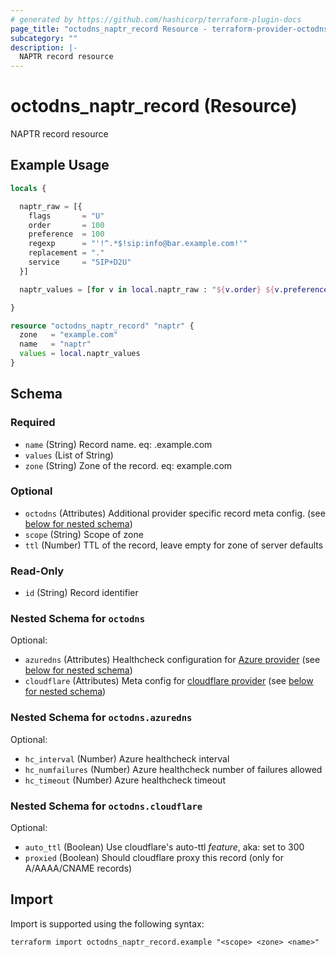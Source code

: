 ```yaml
---
# generated by https://github.com/hashicorp/terraform-plugin-docs
page_title: "octodns_naptr_record Resource - terraform-provider-octodns"
subcategory: ""
description: |-
  NAPTR record resource
---
```


# octodns_naptr_record (Resource)

NAPTR record resource

## Example Usage

```terraform
locals {

  naptr_raw = [{
    flags       = "U"
    order       = 100
    preference  = 100
    regexp      = "'!^.*$!sip:info@bar.example.com!'"
    replacement = "."
    service     = "SIP+D2U"
  }]

  naptr_values = [for v in local.naptr_raw : "${v.order} ${v.preference} ${v.flags} ${v.service} ${v.regexp} ${v.replacement}"]

}

resource "octodns_naptr_record" "naptr" {
  zone   = "example.com"
  name   = "naptr"
  values = local.naptr_values
}
```

<!-- schema generated by tfplugindocs -->
## Schema

### Required

- `name` (String) Record name. eq: <name>.example.com
- `values` (List of String)
- `zone` (String) Zone of the record. eq: example.com

### Optional

- `octodns` (Attributes) Additional provider specific record meta config. (see [below for nested schema](#nestedatt--octodns))
- `scope` (String) Scope of zone
- `ttl` (Number) TTL of the record, leave empty for zone of server defaults

### Read-Only

- `id` (String) Record identifier

<a id="nestedatt--octodns"></a>
### Nested Schema for `octodns`

Optional:

- `azuredns` (Attributes) Healthcheck configuration for [Azure provider](https://github.com/octodns/octodns-azure/?tab=readme-ov-file#healthchecks) (see [below for nested schema](#nestedatt--octodns--azuredns))
- `cloudflare` (Attributes) Meta config for [cloudflare provider](https://github.com/octodns/octodns-cloudflare/?tab=readme-ov-file#configuration) (see [below for nested schema](#nestedatt--octodns--cloudflare))

<a id="nestedatt--octodns--azuredns"></a>
### Nested Schema for `octodns.azuredns`

Optional:

- `hc_interval` (Number) Azure healthcheck interval
- `hc_numfailures` (Number) Azure healthcheck number of failures allowed
- `hc_timeout` (Number) Azure healthcheck timeout


<a id="nestedatt--octodns--cloudflare"></a>
### Nested Schema for `octodns.cloudflare`

Optional:

- `auto_ttl` (Boolean) Use cloudflare's auto-ttl *feature*, aka: set to 300
- `proxied` (Boolean) Should cloudflare proxy this record (only for A/AAAA/CNAME records)

## Import

Import is supported using the following syntax:

```shell
terraform import octodns_naptr_record.example "<scope> <zone> <name>"
```

